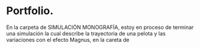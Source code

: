 # Portfolio.
En la carpeta de SIMULACIÓN MONOGRAFÍA,
estoy en proceso de terminar una simulación la cual
describe la trayectoria de una pelota y las variaciones 
con el efecto Magnus,
en la careta de 
